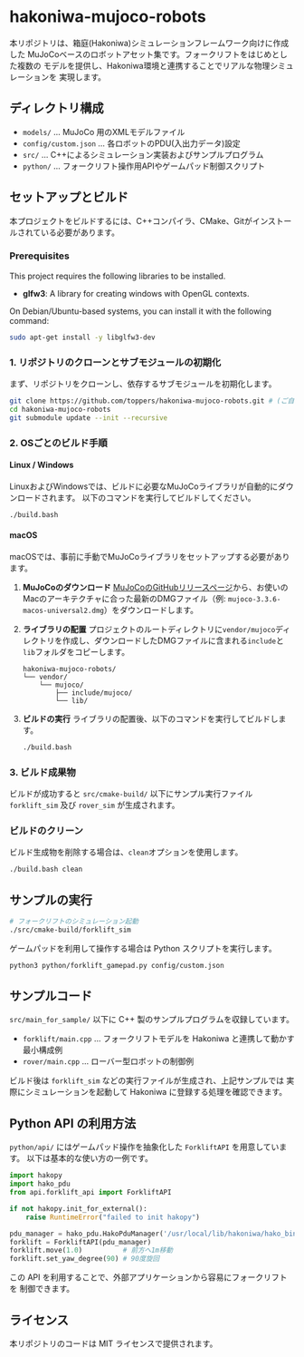 # hakoniwa-mujoco-robots

本リポジトリは、箱庭(Hakoniwa)シミュレーションフレームワーク向けに作成した
MuJoCoベースのロボットアセット集です。フォークリフトをはじめとした複数の
モデルを提供し、Hakoniwa環境と連携することでリアルな物理シミュレーションを
実現します。

## ディレクトリ構成

- `models/` … MuJoCo 用のXMLモデルファイル
- `config/custom.json` … 各ロボットのPDU(入出力データ)設定
- `src/` … C++によるシミュレーション実装およびサンプルプログラム
- `python/` … フォークリフト操作用APIやゲームパッド制御スクリプト

## セットアップとビルド

本プロジェクトをビルドするには、C++コンパイラ、CMake、Gitがインストールされている必要があります。

### Prerequisites

This project requires the following libraries to be installed.

- **glfw3**: A library for creating windows with OpenGL contexts.

On Debian/Ubuntu-based systems, you can install it with the following command:

```bash
sudo apt-get install -y libglfw3-dev
```


### 1. リポジトリのクローンとサブモジュールの初期化

まず、リポジトリをクローンし、依存するサブモジュールを初期化します。

```bash
git clone https://github.com/toppers/hakoniwa-mujoco-robots.git # (ご自身のフォークしたリポジトリURLに置き換えてください)
cd hakoniwa-mujoco-robots
git submodule update --init --recursive
```

### 2. OSごとのビルド手順

#### Linux / Windows

LinuxおよびWindowsでは、ビルドに必要なMuJoCoライブラリが自動的にダウンロードされます。
以下のコマンドを実行してビルドしてください。

```bash
./build.bash
```

#### macOS

macOSでは、事前に手動でMuJoCoライブラリをセットアップする必要があります。

1.  **MuJoCoのダウンロード**
    [MuJoCoのGitHubリリースページ](https://github.com/google-deepmind/mujoco/releases)から、お使いのMacのアーキテクチャに合った最新のDMGファイル（例: `mujoco-3.3.6-macos-universal2.dmg`）をダウンロードします。

2.  **ライブラリの配置**
    プロジェクトのルートディレクトリに`vendor/mujoco`ディレクトリを作成し、ダウンロードしたDMGファイルに含まれる`include`と`lib`フォルダをコピーします。

    ```
    hakoniwa-mujoco-robots/
    └── vendor/
        └── mujoco/
            ├── include/mujoco/
            └── lib/
    ```

3.  **ビルドの実行**
    ライブラリの配置後、以下のコマンドを実行してビルドします。

    ```bash
    ./build.bash
    ```

### 3. ビルド成果物

ビルドが成功すると `src/cmake-build/` 以下にサンプル実行ファイル `forklift_sim` 及び `rover_sim` が生成されます。

### ビルドのクリーン

ビルド生成物を削除する場合は、`clean`オプションを使用します。
```bash
./build.bash clean
```

## サンプルの実行

```bash
# フォークリフトのシミュレーション起動
./src/cmake-build/forklift_sim
```

ゲームパッドを利用して操作する場合は Python スクリプトを実行します。

```bash
python3 python/forklift_gamepad.py config/custom.json
```

## サンプルコード

`src/main_for_sample/` 以下に C++ 製のサンプルプログラムを収録しています。

- `forklift/main.cpp` … フォークリフトモデルを Hakoniwa と連携して動かす最小構成例
- `rover/main.cpp` … ローバー型ロボットの制御例

ビルド後は `forklift_sim` などの実行ファイルが生成され、上記サンプルでは
実際にシミュレーションを起動して Hakoniwa に登録する処理を確認できます。

## Python API の利用方法

`python/api/` にはゲームパッド操作を抽象化した `ForkliftAPI` を用意しています。
以下は基本的な使い方の一例です。

```python
import hakopy
import hako_pdu
from api.forklift_api import ForkliftAPI

if not hakopy.init_for_external():
    raise RuntimeError("failed to init hakopy")

pdu_manager = hako_pdu.HakoPduManager('/usr/local/lib/hakoniwa/hako_binary/offset', 'config/custom.json')
forklift = ForkliftAPI(pdu_manager)
forklift.move(1.0)          # 前方へ1m移動
forklift.set_yaw_degree(90) # 90度旋回
```

この API を利用することで、外部アプリケーションから容易にフォークリフトを
制御できます。

## ライセンス

本リポジトリのコードは MIT ライセンスで提供されます。

